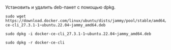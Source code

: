 Установить и удалить deb-пакет с помощью dpkg.

```
sudo wget https://download.docker.com/linux/ubuntu/dists/jammy/pool/stable/amd64/docker-ce-cli_27.3.1-1~ubuntu.22.04~jammy_amd64.deb
```
```
sudo dpkg -i docker-ce-cli_27.3.1-1~ubuntu.22.04~jammy_amd64.deb
```
```
sudo dpkg -r docker-ce-cli
```